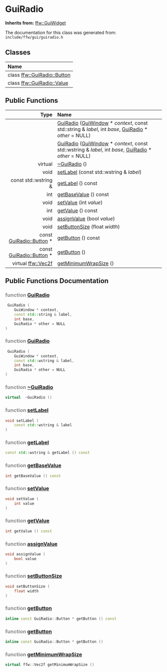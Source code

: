 GuiRadio
===================================


**Inherits from:** [ffw::GuiWidget](ffw_GuiWidget.html)

The documentation for this class was generated from: `include/ffw/gui/guiradio.h`



## Classes

| Name |
|:-----|
| class [ffw::GuiRadio::Button](ffw_GuiRadio_Button.html) |
| class [ffw::GuiRadio::Value](ffw_GuiRadio_Value.html) |


## Public Functions

| Type | Name |
| -------: | :------- |
|   | [GuiRadio](#9fb9dff3) ([GuiWindow](ffw_GuiWindow.html) * _context_, const std::string & _label_, int _base_, [GuiRadio](ffw_GuiRadio.html) * _other_ = NULL)  |
|   | [GuiRadio](#449e2be6) ([GuiWindow](ffw_GuiWindow.html) * _context_, const std::wstring & _label_, int _base_, [GuiRadio](ffw_GuiRadio.html) * _other_ = NULL)  |
|  virtual  | [~GuiRadio](#49046924) ()  |
|  void | [setLabel](#39cedeea) (const std::wstring & _label_)  |
|  const std::wstring & | [getLabel](#7774ed27) () const  |
|  int | [getBaseValue](#c93642f6) () const  |
|  void | [setValue](#2b025679) (int _value_)  |
|  int | [getValue](#04937874) () const  |
|  void | [assignValue](#696f023d) (bool _value_)  |
|  void | [setButtonSize](#c72925cc) (float _width_)  |
|  const [GuiRadio::Button](ffw_GuiRadio_Button.html) * | [getButton](#6698d94c) () const  |
|  const [GuiRadio::Button](ffw_GuiRadio_Button.html) * | [getButton](#206abf9f) ()  |
|  virtual [ffw::Vec2f](ffw.html#fcfaa6c5) | [getMinimumWrapSize](#1b50dcea) ()  |


## Public Functions Documentation

### <span style="opacity:0.5;">function</span> <a id="9fb9dff3" href="#9fb9dff3">GuiRadio</a>

```cpp
 GuiRadio (
    GuiWindow * context,
    const std::string & label,
    int base,
    GuiRadio * other = NULL
) 
```



### <span style="opacity:0.5;">function</span> <a id="449e2be6" href="#449e2be6">GuiRadio</a>

```cpp
 GuiRadio (
    GuiWindow * context,
    const std::wstring & label,
    int base,
    GuiRadio * other = NULL
) 
```



### <span style="opacity:0.5;">function</span> <a id="49046924" href="#49046924">~GuiRadio</a>

```cpp
virtual  ~GuiRadio () 
```



### <span style="opacity:0.5;">function</span> <a id="39cedeea" href="#39cedeea">setLabel</a>

```cpp
void setLabel (
    const std::wstring & label
) 
```



### <span style="opacity:0.5;">function</span> <a id="7774ed27" href="#7774ed27">getLabel</a>

```cpp
const std::wstring & getLabel () const 
```



### <span style="opacity:0.5;">function</span> <a id="c93642f6" href="#c93642f6">getBaseValue</a>

```cpp
int getBaseValue () const 
```



### <span style="opacity:0.5;">function</span> <a id="2b025679" href="#2b025679">setValue</a>

```cpp
void setValue (
    int value
) 
```



### <span style="opacity:0.5;">function</span> <a id="04937874" href="#04937874">getValue</a>

```cpp
int getValue () const 
```



### <span style="opacity:0.5;">function</span> <a id="696f023d" href="#696f023d">assignValue</a>

```cpp
void assignValue (
    bool value
) 
```



### <span style="opacity:0.5;">function</span> <a id="c72925cc" href="#c72925cc">setButtonSize</a>

```cpp
void setButtonSize (
    float width
) 
```



### <span style="opacity:0.5;">function</span> <a id="6698d94c" href="#6698d94c">getButton</a>

```cpp
inline const GuiRadio::Button * getButton () const 
```



### <span style="opacity:0.5;">function</span> <a id="206abf9f" href="#206abf9f">getButton</a>

```cpp
inline const GuiRadio::Button * getButton () 
```



### <span style="opacity:0.5;">function</span> <a id="1b50dcea" href="#1b50dcea">getMinimumWrapSize</a>

```cpp
virtual ffw::Vec2f getMinimumWrapSize () 
```





